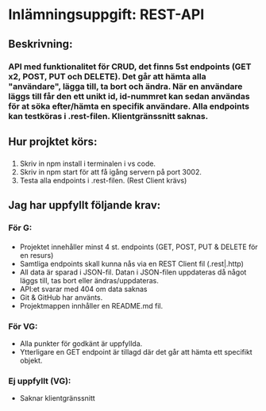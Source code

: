 # Inlämningsuppgift: REST-API 

## Beskrivning:
###  API med funktionalitet för CRUD, det finns 5st endpoints (GET x2, POST, PUT och DELETE). Det går att hämta alla "användare", lägga till, ta bort och ändra. När en användare läggs till får den ett unikt id, id-nummret kan sedan användas för at söka efter/hämta en specifik användare. Alla endpoints kan testköras i .rest-filen. Klientgränssnitt saknas. 

## Hur projktet körs:
### 
1. Skriv in npm install i terminalen i vs code.
2. Skriv in npm start för att få igång servern på port 3002.
3. Testa alla endpoints i .rest-filen. 
(Rest Client krävs)

## Jag har uppfyllt följande krav: 
### För G:
#### 
- Projektet innehåller minst 4 st. endpoints (GET, POST, PUT & DELETE för en resurs)
- Samtliga endpoints skall kunna nås via en REST Client fil (.rest|.http)
- All data är sparad i JSON-fil. Datan i JSON-filen uppdateras då något läggs till, tas bort eller ändras/uppdateras.
- API:et svarar med 404 om data saknas
- Git & GitHub har använts.
- Projektmappen innhåller en README.md fil.

### För VG:
- Alla punkter för godkänt är uppfyllda.
- Ytterligare en GET endpoint är tillagd där det går att hämta ett specifikt objekt.

### Ej uppfyllt (VG):
- Saknar klientgränssnitt